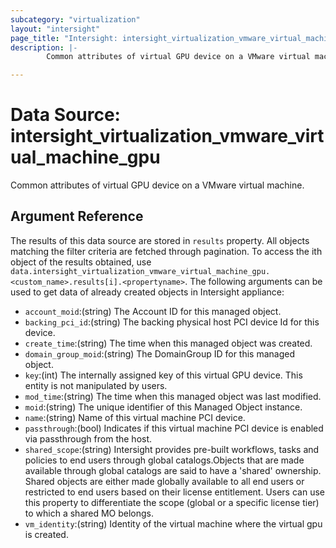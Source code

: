 ```yaml
---
subcategory: "virtualization"
layout: "intersight"
page_title: "Intersight: intersight_virtualization_vmware_virtual_machine_gpu"
description: |-
        Common attributes of virtual GPU device on a VMware virtual machine.

---
```


# Data Source: intersight_virtualization_vmware_virtual_machine_gpu
Common attributes of virtual GPU device on a VMware virtual machine.
## Argument Reference
The results of this data source are stored in `results` property.
All objects matching the filter criteria are fetched through pagination.
To access the ith object of the results obtained, use `data.intersight_virtualization_vmware_virtual_machine_gpu.<custom_name>.results[i].<propertyname>`.
The following arguments can be used to get data of already created objects in Intersight appliance:
* `account_moid`:(string) The Account ID for this managed object. 
* `backing_pci_id`:(string) The backing physical host PCI device Id for this device. 
* `create_time`:(string) The time when this managed object was created. 
* `domain_group_moid`:(string) The DomainGroup ID for this managed object. 
* `key`:(int) The internally assigned key of this virtual GPU device. This entity is not manipulated by users. 
* `mod_time`:(string) The time when this managed object was last modified. 
* `moid`:(string) The unique identifier of this Managed Object instance. 
* `name`:(string) Name of this virtual machine PCI device. 
* `passthrough`:(bool) Indicates if this virtual machine PCI device is enabled via passthrough from the host. 
* `shared_scope`:(string) Intersight provides pre-built workflows, tasks and policies to end users through global catalogs.Objects that are made available through global catalogs are said to have a 'shared' ownership. Shared objects are either made globally available to all end users or restricted to end users based on their license entitlement. Users can use this property to differentiate the scope (global or a specific license tier) to which a shared MO belongs. 
* `vm_identity`:(string) Identity of the virtual machine where the virtual gpu is created. 
 
